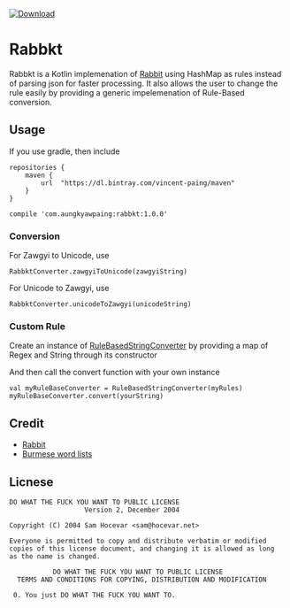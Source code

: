 [ ![Download](https://api.bintray.com/packages/vincent-paing/maven/rabbkt/images/download.svg) ](https://bintray.com/vincent-paing/maven/rabbkt/_latestVersion)

# Rabbkt

Rabbkt is a Kotlin implemenation of [Rabbit](https://github.com/Rabbit-Converter/Rabbit) using HashMap as rules instead of parsing json for faster processing. It also allows the user to change the rule easily by providing a generic impelemenation of Rule-Based conversion. 

## Usage

If you use gradle, then include

```
repositories {
    maven {
        url  "https://dl.bintray.com/vincent-paing/maven" 
    }
}

compile 'com.aungkyawpaing:rabbkt:1.0.0'
```

### Conversion

For Zawgyi to Unicode, use 

```RabbktConverter.zawgyiToUnicode(zawgyiString)```

For Unicode to Zawgyi, use

```RabbktConverter.unicodeToZawgyi(unicodeString)```

### Custom Rule

Create an instance of [RuleBasedStringConverter](https://github.com/vincent-paing/Rabbkt/blob/master/src/main/java/converter/RuleBasedStringConverter.kt) by providing a map of Regex and String through its constructor

And then call the convert function with your own instance

```
val myRuleBaseConverter = RuleBasedStringConverter(myRules)
myRuleBaseConverter.convert(yourString)
```


## Credit

- [Rabbit](https://github.com/Rabbit-Converter/Rabbit)
- [Burmese word lists](https://github.com/kanaung/wordlists)


## Licnese

```
DO WHAT THE FUCK YOU WANT TO PUBLIC LICENSE
                   Version 2, December 2004

Copyright (C) 2004 Sam Hocevar <sam@hocevar.net>

Everyone is permitted to copy and distribute verbatim or modified
copies of this license document, and changing it is allowed as long
as the name is changed.

           DO WHAT THE FUCK YOU WANT TO PUBLIC LICENSE
  TERMS AND CONDITIONS FOR COPYING, DISTRIBUTION AND MODIFICATION

 0. You just DO WHAT THE FUCK YOU WANT TO.
```
